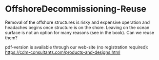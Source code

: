 # OffshoreDecommissioning-Reuse

Removal of the offshore structures is risky and expensive operation and headaches begins once structure is on the shore. Leaving on the ocean surface is not an option for many reasons (see in the book).
Can we reuse them?  

pdf-version is available through our web-site (no registration required): 
https://cdm-consultants.com/products-and-designs.html
 
